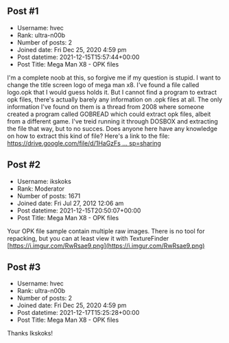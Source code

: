 ## Post #1
- Username: hvec
- Rank: ultra-n00b
- Number of posts: 2
- Joined date: Fri Dec 25, 2020 4:59 pm
- Post datetime: 2021-12-15T15:57:44+00:00
- Post Title: Mega Man X8 - OPK files

I'm a complete noob at this, so forgive me if my question is stupid. I want to change the title screen logo of mega man x8. I've found a file called logo.opk that I would guess holds it. But I cannot find a program to extract opk files, there's actually barely any information on .opk files at all. The only information I've found on them is a thread from 2008 where someone created a program called GOBREAD which could extract opk files, albeit from a different game. I've treid running it through DOSBOX and extracting the file that way, but to no succes. Does anyone here have any knowledge on how to extract this kind of file? Here's a link to the file:
[https://drive.google.com/file/d/1HaGzFs ... sp=sharing](https://drive.google.com/file/d/1HaGzFsSnrKToewhTmKzHRpFkcXU4nCMu/view?usp=sharing)
## Post #2
- Username: ikskoks
- Rank: Moderator
- Number of posts: 1671
- Joined date: Fri Jul 27, 2012 12:06 am
- Post datetime: 2021-12-15T20:50:07+00:00
- Post Title: Mega Man X8 - OPK files

Your OPK file sample contain multiple raw images.
There is no tool for repacking, but you can at least view it with TextureFinder [https://i.imgur.com/RwRsae9.png](https://i.imgur.com/RwRsae9.png)
## Post #3
- Username: hvec
- Rank: ultra-n00b
- Number of posts: 2
- Joined date: Fri Dec 25, 2020 4:59 pm
- Post datetime: 2021-12-17T15:25:28+00:00
- Post Title: Mega Man X8 - OPK files

Thanks Ikskoks!
